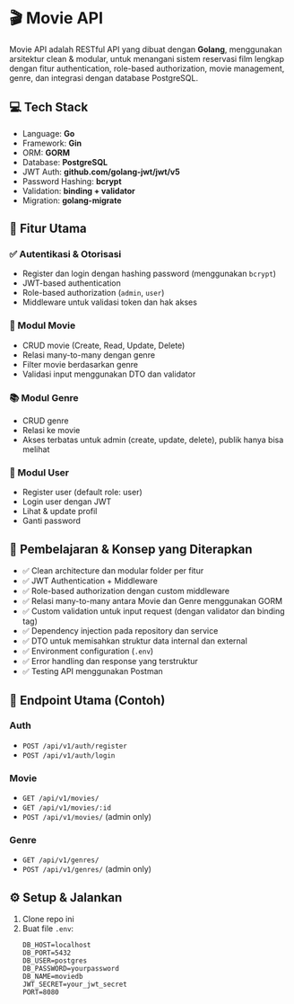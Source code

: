 # 🎬 Movie API

Movie API adalah RESTful API yang dibuat dengan **Golang**, menggunakan arsitektur clean & modular, untuk menangani sistem reservasi film lengkap dengan fitur authentication, role-based authorization, movie management, genre, dan integrasi dengan database PostgreSQL.

## 💻 Tech Stack

- Language: **Go**
- Framework: **Gin**
- ORM: **GORM**
- Database: **PostgreSQL**
- JWT Auth: **github.com/golang-jwt/jwt/v5**
- Password Hashing: **bcrypt**
- Validation: **binding + validator**
- Migration: **golang-migrate**

## 🚀 Fitur Utama

### ✅ Autentikasi & Otorisasi
- Register dan login dengan hashing password (menggunakan `bcrypt`)
- JWT-based authentication
- Role-based authorization (`admin`, `user`)
- Middleware untuk validasi token dan hak akses

### 🎥 Modul Movie
- CRUD movie (Create, Read, Update, Delete)
- Relasi many-to-many dengan genre
- Filter movie berdasarkan genre
- Validasi input menggunakan DTO dan validator

### 📚 Modul Genre
- CRUD genre
- Relasi ke movie
- Akses terbatas untuk admin (create, update, delete), publik hanya bisa melihat

### 👤 Modul User
- Register user (default role: user)
- Login user dengan JWT
- Lihat & update profil
- Ganti password

## 🧠 Pembelajaran & Konsep yang Diterapkan

- ✅ Clean architecture dan modular folder per fitur
- ✅ JWT Authentication + Middleware
- ✅ Role-based authorization dengan custom middleware
- ✅ Relasi many-to-many antara Movie dan Genre menggunakan GORM
- ✅ Custom validation untuk input request (dengan validator dan binding tag)
- ✅ Dependency injection pada repository dan service
- ✅ DTO untuk memisahkan struktur data internal dan external
- ✅ Environment configuration (`.env`)
- ✅ Error handling dan response yang terstruktur
- ✅ Testing API menggunakan Postman

## 📂 Endpoint Utama (Contoh)

### Auth
- `POST /api/v1/auth/register`
- `POST /api/v1/auth/login`

### Movie
- `GET /api/v1/movies/`
- `GET /api/v1/movies/:id`
- `POST /api/v1/movies/` (admin only)

### Genre
- `GET /api/v1/genres/`
- `POST /api/v1/genres/` (admin only)

## ⚙️ Setup & Jalankan

1. Clone repo ini
2. Buat file `.env`:
   ```env
   DB_HOST=localhost
   DB_PORT=5432
   DB_USER=postgres
   DB_PASSWORD=yourpassword
   DB_NAME=moviedb
   JWT_SECRET=your_jwt_secret
   PORT=8080
   ```
   
